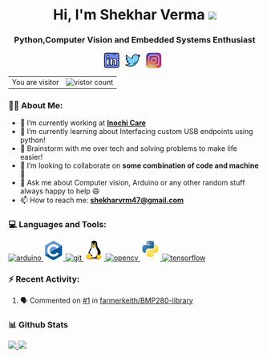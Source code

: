 <!-- Heading -->
<h1 align="center">Hi, I'm Shekhar Verma <img src="https://media.giphy.com/media/hvRJCLFzcasrR4ia7z/giphy.gif" width="25px"> </h1>
<h3 align="center">Python,Computer Vision and Embedded Systems Enthusiast</h3>

<!-- Badges -->
<!-- <p align='center'>
<a href="https://visitor-badge.glitch.me/badge?page_id=shekhuverma.shekhuverma"> <img  src="https://visitor-badge.glitch.me/badge?page_id=shekhuverma.shekhuverma"> </a>
<a href="https://github.com/shekhuverma/shekhuverma" target="_blank"><img alt="GitHub hits" src="https://img.shields.io/github/last-commit/shekhuverma/shekhuverma?label=profile%20updated&style=flat-square"></a>
<a href="https://badges.frapsoft.com/os/v2/open-source.svg?v=103" target="_blank"><img alt="GitHub hits" src="https://badges.frapsoft.com/os/v2/open-source.svg?v=103"></a>
<a href="https://img.shields.io/badge/PRs-welcome-brightgreen.svg?style=flat&logo=github" target="_blank"><img alt="GitHub hits" src="https://img.shields.io/badge/PRs-welcome-brightgreen.svg?style=flat&logo=github"></a>
</p> -->

<!-- Connect icons -->
<p align='center'>
<a href="https://www.linkedin.com/in/shekhar-verma-626887137" target="_blank"><img height="30" src="https://raw.githubusercontent.com/shekhuverma/shekhuverma/master/Assets/linkedin.png"></a>&nbsp;&nbsp;
<a href="https://twitter.com/shekhu_verma" target="_blank"><img height="30" src="https://raw.githubusercontent.com/shekhuverma/shekhuverma/master/Assets/twitter.png"></a>&nbsp;&nbsp;
<a href="https://www.instagram.com/shekhuverma_" target="_blank"><img height="30" src="https://raw.githubusercontent.com/shekhuverma/shekhuverma/master/Assets/instagram.png"></a>&nbsp;&nbsp;
</p>

<!-- Badges -->
<!-- <p>
<a href="https://visitor-badge.glitch.me/badge?page_id=shekhuverma.shekhuverma"> <img  src="https://visitor-badge.glitch.me/badge?page_id=shekhuverma.shekhuverma"> </a>
</p>
 -->
<table>
  <tr>
    <td>You are visitor</td>
    <td><img src="https://profile-counter.glitch.me/shekhuverma/count.svg" alt="vistor count" height="25" /></td>
  </tr>
</table>

<!-- About me -->
### :scientist: About Me:
- 🔭 I’m currently working at **[Inochi Care]**
- 🌱 I’m currently learning about Interfacing custom USB endpoints using python!
- 💬 Brainstorm with me over tech and solving problems to make life easier!
- 👯 I’m looking to collaborate on **some combination of code and machine** :robot:
- 💬 Ask me about Computer vision, Arduino or any other random stuff always happy to help :smile:
- 📫 How to reach me: **shekharvrm47@gmail.com**
<!-- - 🤔 I’m looking for help with -->
<!-- - ⚡ Fun fact: -->
<!-- - 🤔 I’m looking for help with Statistics -->


### :computer: Languages and Tools:
<p align="left"> <a href="https://www.arduino.cc/" target="_blank"> <img src="https://cdn.worldvectorlogo.com/logos/arduino-1.svg" alt="arduino" width="40" height="40"/> </a> <a href="https://www.cprogramming.com/" target="_blank"> <img src="https://raw.githubusercontent.com/devicons/devicon/master/icons/c/c-original.svg" alt="c" width="40" height="40"/> </a> <a href="https://git-scm.com/" target="_blank"> <img src="https://www.vectorlogo.zone/logos/git-scm/git-scm-icon.svg" alt="git" width="40" height="40"/> </a> <a href="https://www.linux.org/" target="_blank"> <img src="https://raw.githubusercontent.com/devicons/devicon/master/icons/linux/linux-original.svg" alt="linux" width="40" height="40"/> </a> <a href="https://opencv.org/" target="_blank"> <img src="https://www.vectorlogo.zone/logos/opencv/opencv-icon.svg" alt="opencv" width="40" height="40"/> </a> <a href="https://www.python.org" target="_blank"> <img src="https://raw.githubusercontent.com/devicons/devicon/master/icons/python/python-original.svg" alt="python" width="40" height="40"/> </a> <a href="https://www.tensorflow.org" target="_blank"> <img src="https://www.vectorlogo.zone/logos/tensorflow/tensorflow-icon.svg" alt="tensorflow" width="40" height="40"/> </a> </p>

### :zap: Recent Activity:

<!--START_SECTION:activity-->
1. 🗣 Commented on [#1](https://github.com/farmerkeith/BMP280-library/issues/1) in [farmerkeith/BMP280-library](https://github.com/farmerkeith/BMP280-library)
<!--END_SECTION:activity-->


### 📊 Github Stats
<a href='https://github.com/shekhuverma/github-stats-transparent'>
  
  <img height="180em" src="https://github-readme-stats.vercel.app/api?username=shekhuverma&show_icons=true&hide_border=true&&count_private=true&include_all_commits=true" />
  <img height="180em" src="https://github-readme-stats.vercel.app/api/top-langs/?username=shekhuverma&exclude_repo=KNN-Image-Classification&show_icons=true&hide_border=true&layout=compact&langs_count=8"/>

</a>

<!-- Links-->
[email]: shekharvrm47@gmail.com
[twitter]: https://twitter.com/shekhu_verma
[instagram]: https://www.instagram.com/shekhuverma_
[linkedin]: https://www.linkedin.com/in/shekhar-verma-626887137
[Inochi Care]:https://www.inochihealthcare.com
